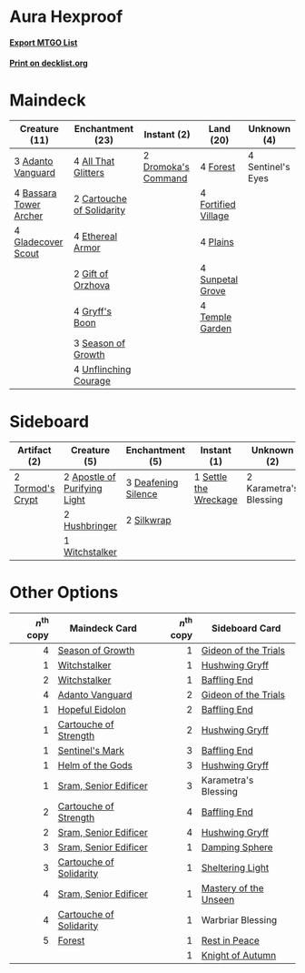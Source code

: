# Aura Hexproof

#### [Export MTGO List](../collection/Aura%20Hexproof/Aura%20Hexproof.txt)
#### [Print on decklist.org](http://decklist.org/?deckmain=3%09Adanto%20Vanguard%0A4%09All%20That%20Glitters%0A4%09Bassara%20Tower%20Archer%0A2%09Cartouche%20of%20Solidarity%0A2%09Dromoka's%20Command%0A4%09Ethereal%20Armor%0A4%09Forest%0A4%09Fortified%20Village%0A2%09Gift%20of%20Orzhova%0A4%09Gladecover%20Scout%0A4%09Gryff's%20Boon%0A4%09Plains%0A3%09Season%20of%20Growth%0A4%09Sentinel's%20Eyes%0A4%09Sunpetal%20Grove%0A4%09Temple%20Garden%0A4%09Unflinching%20Courage&deckside=2%09Apostle%20of%20Purifying%20Light%0A3%09Deafening%20Silence%0A2%09Hushbringer%0A2%09Karametra's%20Blessing%0A1%09Settle%20the%20Wreckage%0A2%09Silkwrap%0A2%09Tormod's%20Crypt%0A1%09Witchstalker)
# Maindeck

|                                          Creature (11)                                          |                                          Enchantment (23)                                          |                                         Instant (2)                                          |                                          Land (20)                                           |   Unknown (4)   |
|-------------------------------------------------------------------------------------------------|----------------------------------------------------------------------------------------------------|----------------------------------------------------------------------------------------------|----------------------------------------------------------------------------------------------|-----------------|
|3 [Adanto Vanguard](http://gatherer.wizards.com/Pages/Card/Details.aspx?multiverseid=435152)     |4 [All That Glitters](http://gatherer.wizards.com/Pages/Card/Details.aspx?multiverseid=472964)      |2 [Dromoka's Command](http://gatherer.wizards.com/Pages/Card/Details.aspx?multiverseid=394558)|4 [Forest](http://gatherer.wizards.com/Pages/Card/Details.aspx?multiverseid=439860)           |4 Sentinel's Eyes|
|4 [Bassara Tower Archer](http://gatherer.wizards.com/Pages/Card/Details.aspx?multiverseid=380376)|2 [Cartouche of Solidarity](http://gatherer.wizards.com/Pages/Card/Details.aspx?multiverseid=426709)|                                                                                              |4 [Fortified Village](http://gatherer.wizards.com/Pages/Card/Details.aspx?multiverseid=410042)|                 |
|4 [Gladecover Scout](http://gatherer.wizards.com/Pages/Card/Details.aspx?multiverseid=220082)    |4 [Ethereal Armor](http://gatherer.wizards.com/Pages/Card/Details.aspx?multiverseid=265414)         |                                                                                              |4 [Plains](http://gatherer.wizards.com/Pages/Card/Details.aspx?multiverseid=439856)           |                 |
|                                                                                                 |2 [Gift of Orzhova](http://gatherer.wizards.com/Pages/Card/Details.aspx?multiverseid=366339)        |                                                                                              |4 [Sunpetal Grove](http://gatherer.wizards.com/Pages/Card/Details.aspx?multiverseid=420946)   |                 |
|                                                                                                 |4 [Gryff's Boon](http://gatherer.wizards.com/Pages/Card/Details.aspx?multiverseid=409758)           |                                                                                              |4 [Temple Garden](http://gatherer.wizards.com/Pages/Card/Details.aspx?multiverseid=405112)    |                 |
|                                                                                                 |3 [Season of Growth](http://gatherer.wizards.com/Pages/Card/Details.aspx?multiverseid=466945)       |                                                                                              |                                                                                              |                 |
|                                                                                                 |4 [Unflinching Courage](http://gatherer.wizards.com/Pages/Card/Details.aspx?multiverseid=446198)    |                                                                                              |                                                                                              |                 |


# Sideboard

|                                       Artifact (2)                                        |                                             Creature (5)                                              |                                       Enchantment (5)                                        |                                          Instant (1)                                           |     Unknown (2)      |
|-------------------------------------------------------------------------------------------|-------------------------------------------------------------------------------------------------------|----------------------------------------------------------------------------------------------|------------------------------------------------------------------------------------------------|----------------------|
|2 [Tormod's Crypt](http://gatherer.wizards.com/Pages/Card/Details.aspx?multiverseid=389723)|2 [Apostle of Purifying Light](http://gatherer.wizards.com/Pages/Card/Details.aspx?multiverseid=466760)|3 [Deafening Silence](http://gatherer.wizards.com/Pages/Card/Details.aspx?multiverseid=472972)|1 [Settle the Wreckage](http://gatherer.wizards.com/Pages/Card/Details.aspx?multiverseid=435186)|2 Karametra's Blessing|
|                                                                                           |2 [Hushbringer](http://gatherer.wizards.com/Pages/Card/Details.aspx?multiverseid=472980)               |2 [Silkwrap](http://gatherer.wizards.com/Pages/Card/Details.aspx?multiverseid=394699)         |                                                                                                |                      |
|                                                                                           |1 [Witchstalker](http://gatherer.wizards.com/Pages/Card/Details.aspx?multiverseid=370806)              |                                                                                              |                                                                                                |                      |


# Other Options

|*n*<sup>th</sup> copy|                                          Maindeck Card                                           |*n*<sup>th</sup> copy|                                         Sideboard Card                                         |
|--------------------:|--------------------------------------------------------------------------------------------------|--------------------:|------------------------------------------------------------------------------------------------|
|                    4|[Season of Growth](http://gatherer.wizards.com/Pages/Card/Details.aspx?multiverseid=466945)       |                    1|[Gideon of the Trials](http://gatherer.wizards.com/Pages/Card/Details.aspx?multiverseid=426716) |
|                    1|[Witchstalker](http://gatherer.wizards.com/Pages/Card/Details.aspx?multiverseid=370806)           |                    1|[Hushwing Gryff](http://gatherer.wizards.com/Pages/Card/Details.aspx?multiverseid=420685)       |
|                    2|[Witchstalker](http://gatherer.wizards.com/Pages/Card/Details.aspx?multiverseid=370806)           |                    1|[Baffling End](http://gatherer.wizards.com/Pages/Card/Details.aspx?multiverseid=439658)         |
|                    4|[Adanto Vanguard](http://gatherer.wizards.com/Pages/Card/Details.aspx?multiverseid=435152)        |                    2|[Gideon of the Trials](http://gatherer.wizards.com/Pages/Card/Details.aspx?multiverseid=426716) |
|                    1|[Hopeful Eidolon](http://gatherer.wizards.com/Pages/Card/Details.aspx?multiverseid=373616)        |                    2|[Baffling End](http://gatherer.wizards.com/Pages/Card/Details.aspx?multiverseid=439658)         |
|                    1|[Cartouche of Strength](http://gatherer.wizards.com/Pages/Card/Details.aspx?multiverseid=426860)  |                    2|[Hushwing Gryff](http://gatherer.wizards.com/Pages/Card/Details.aspx?multiverseid=420685)       |
|                    1|[Sentinel's Mark](http://gatherer.wizards.com/Pages/Card/Details.aspx?multiverseid=457164)        |                    3|[Baffling End](http://gatherer.wizards.com/Pages/Card/Details.aspx?multiverseid=439658)         |
|                    1|[Helm of the Gods](http://gatherer.wizards.com/Pages/Card/Details.aspx?multiverseid=398588)       |                    3|[Hushwing Gryff](http://gatherer.wizards.com/Pages/Card/Details.aspx?multiverseid=420685)       |
|                    1|[Sram, Senior Edificer](http://gatherer.wizards.com/Pages/Card/Details.aspx?multiverseid=423690)  |                    3|Karametra's Blessing                                                                            |
|                    2|[Cartouche of Strength](http://gatherer.wizards.com/Pages/Card/Details.aspx?multiverseid=426860)  |                    4|[Baffling End](http://gatherer.wizards.com/Pages/Card/Details.aspx?multiverseid=439658)         |
|                    2|[Sram, Senior Edificer](http://gatherer.wizards.com/Pages/Card/Details.aspx?multiverseid=423690)  |                    4|[Hushwing Gryff](http://gatherer.wizards.com/Pages/Card/Details.aspx?multiverseid=420685)       |
|                    3|[Sram, Senior Edificer](http://gatherer.wizards.com/Pages/Card/Details.aspx?multiverseid=423690)  |                    1|[Damping Sphere](http://gatherer.wizards.com/Pages/Card/Details.aspx?multiverseid=443101)       |
|                    3|[Cartouche of Solidarity](http://gatherer.wizards.com/Pages/Card/Details.aspx?multiverseid=426709)|                    1|[Sheltering Light](http://gatherer.wizards.com/Pages/Card/Details.aspx?multiverseid=435187)     |
|                    4|[Sram, Senior Edificer](http://gatherer.wizards.com/Pages/Card/Details.aspx?multiverseid=423690)  |                    1|[Mastery of the Unseen](http://gatherer.wizards.com/Pages/Card/Details.aspx?multiverseid=391878)|
|                    4|[Cartouche of Solidarity](http://gatherer.wizards.com/Pages/Card/Details.aspx?multiverseid=426709)|                    1|Warbriar Blessing                                                                               |
|                    5|[Forest](http://gatherer.wizards.com/Pages/Card/Details.aspx?multiverseid=439860)                 |                    1|[Rest in Peace](http://gatherer.wizards.com/Pages/Card/Details.aspx?multiverseid=442021)        |
|                     |                                                                                                  |                    1|[Knight of Autumn](http://gatherer.wizards.com/Pages/Card/Details.aspx?multiverseid=452933)     |

